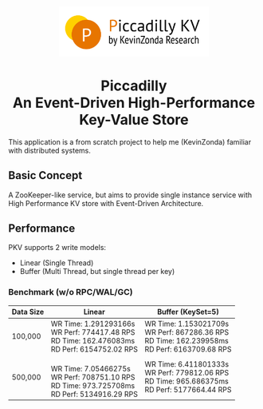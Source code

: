 <p align="center"><img style="width: 300px" src="./doc/piccadility.png"></img></p>
<h1 align="center">Piccadilly<br>An Event-Driven High-Performance Key-Value Store</h1>

This application is a from scratch project to help me (KevinZonda) familiar with distributed systems.

## Basic Concept

A ZooKeeper-like service, but aims to provide single instance service with High Performance KV store with Event-Driven Architecture.

## Performance

PKV supports 2 write models:

- Linear (Single Thread)
- Buffer (Multi Thread, but single thread per key)

### Benchmark (w/o RPC/WAL/GC)

| Data Size | Linear                                                                                              | Buffer (KeySet=5)    |
|-----------|-----------------------------------------------------------------------------------------------------|-----------------------------------------------------------------------------------------------------|
| 100,000   | WR Time: 1.291293166s<br>WR Perf: 774417.48 RPS<br>RD Time: 162.476083ms<br>RD Perf: 6154752.02 RPS | WR Time: 1.153021709s<br>WR Perf: 867286.36 RPS<br>RD Time: 162.239958ms<br>RD Perf: 6163709.68 RPS |
| 500,000 | <br>WR Time: 7.05466275s<br>WR Perf: 708751.10 RPS<br>RD Time: 973.725708ms<br>RD Perf: 5134916.29 RPS |WR Time: 6.411801333s<br>WR Perf: 779812.06 RPS<br>RD Time: 965.686375ms<br>RD Perf: 5177664.44 RPS |

